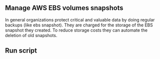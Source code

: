 ## Manage AWS EBS volumes snapshots

In general organizations protect critical and valuable data by doing regular backups (like ebs snapshot). They are charged for the storage of the EBS snapshot they created. To reduce storage costs they can automate the deletion of old snapshots.

## Run script

